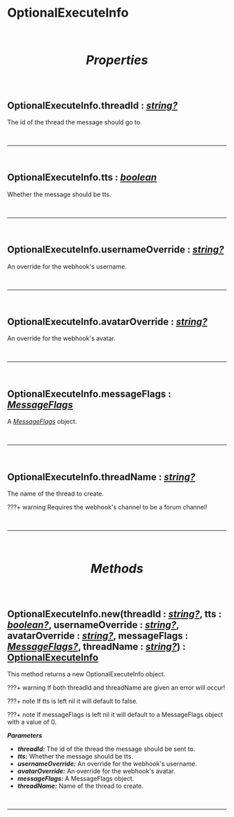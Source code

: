 # OptionalExecuteInfo

<br />

# <p align = "center">***Properties***</p>

<br />

## **OptionalExecuteInfo.threadId :** [*string?*](https://create.roblox.com/docs/scripting/luau/strings)
The id of the thread the message should go to.

<br />

---

<br />

## **OptionalExecuteInfo.tts :** [*boolean*](https://create.roblox.com/docs/scripting/luau/strings)
Whether the message should be tts.

<br />

---

<br />

## **OptionalExecuteInfo.usernameOverride :** [*string?*](https://create.roblox.com/docs/scripting/luau/strings)
An override for the webhook's username.

<br />

---

<br />

## **OptionalExecuteInfo.avatarOverride :** [*string?*](https://create.roblox.com/docs/scripting/luau/strings)
An override for the webhook's avatar.

<br />

---

<br />

## **OptionalExecuteInfo.messageFlags :** [*MessageFlags*](MessageFlags.md)
A [*MessageFlags*](MessageFlags.md) object.

<br />

---

<br />

## **OptionalExecuteInfo.threadName :** [*string?*](https://create.roblox.com/docs/scripting/luau/strings)
The name of the thread to create.

???+ warning
    Requires the webhook's channel to be a forum channel!

<br />

---

<br />

# <p align = "center">***Methods***</p>

<br />

## **OptionalExecuteInfo.new**(threadId **:** [*string?*](https://create.roblox.com/docs/scripting/luau/strings), tts **:** [*boolean?*](https://create.roblox.com/docs/scripting/luau/booleans), usernameOverride **:** [*string?*](https://create.roblox.com/docs/scripting/luau/strings), avatarOverride **:** [*string?*](https://create.roblox.com/docs/scripting/luau/strings), messageFlags **:** [*MessageFlags?*](MessageFlags.md), threadName **:** [*string?*](https://create.roblox.com/docs/scripting/luau/strings)) **:** [OptionalExecuteInfo](/docs/OptionalExecuteInfo.md)
This method returns a new OptionalExecuteInfo object.

???+ warning
    If both threadId and threadName are given an error will occur!

???+ note
    If tts is left nil it will default to false.

???+ note
    If messageFlags is left nil it will default to a MessageFlags object with a value of 0.

***Parameters***

- ***threadId:*** The id of the thread the message should be sent to.
- ***tts:*** Whether the message should be tts.
- ***usernameOverride:*** An override for the webhook's username.
- ***avatarOverride:*** An override for the webhook's avatar.
- ***messageFlags:*** A MessageFlags object.
- ***threadName:*** Name of the thread to create.

<br />

---

<br />